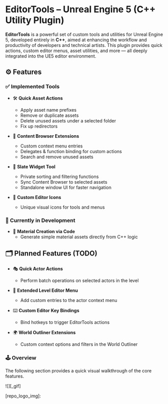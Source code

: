 # EditorTools – Unreal Engine 5 (C++ Utility Plugin)

**EditorTools** is a powerful set of custom tools and utilities for Unreal Engine 5, developed entirely in **C++**, aimed at enhancing the workflow and productivity of developers and technical artists. This plugin provides quick actions, custom editor menus, asset utilities, and more — all deeply integrated into the UE5 editor environment.

## ⚙️ Features

### ✅ Implemented Tools
- 🛠️ **Quick Asset Actions**
  - Apply asset name prefixes
  - Remove or duplicate assets
  - Delete unused assets under a selected folder
  - Fix up redirectors

- 📁 **Content Browser Extensions**
  - Custom context menu entries
  - Delegates & function binding for custom actions
  - Search and remove unused assets

- 🧩 **Slate Widget Tool**
  - Private sorting and filtering functions
  - Sync Content Browser to selected assets
  - Standalone window UI for faster navigation

- 🎨 **Custom Editor Icons**
  - Unique visual icons for tools and menus

### 🔧 Currently in Development

- 🧱 **Material Creation via Code**
  - Generate simple material assets directly from C++ logic

## 🗂️ Planned Features (TODO)

- 🎭 **Quick Actor Actions**
  - Perform batch operations on selected actors in the level

- 🧩 **Extended Level Editor Menu**
  - Add custom entries to the actor context menu

- ⌨️ **Custom Editor Key Bindings**
  - Bind hotkeys to trigger EditorTools actions

- 🌍 **World Outliner Extensions**
  - Custom context options and filters in the World Outliner

### 🕹️ Overview

The following section provides a quick visual walkthrough of the core features.


![][_gif]


<!-- Repository -->

[repo_url]: https://github.com/Nepji/EditorTools
[repo_logo_url]: https://github.com/Nepji/EditorTools
[repo_logo_img]: 
<!-- Project -->

[Start-Climbing_gif]: https://github.com/Nepji/EditorTools/blob/main/.github/images/Start-Climbing.gif

<!-- Author -->

[author]: https://github.com/Nepji

<!-- Readme links -->


